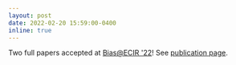 ```yaml
---
layout: post
date: 2022-02-20 15:59:00-0400
inline: true
---
```


Two full papers accepted at <a href="https://biasinrecsys.github.io/ecir2022/">Bias@ECIR '22</a>! See <a href="/publications/">publication page</a>.
